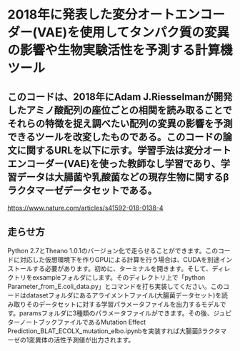# 2018年に発表した変分オートエンコーダー(VAE)を使用してタンパク質の変異の影響や生物実験活性を予測する計算機ツール
## このコードは、2018年にAdam J.Riesselmanが開発したアミノ酸配列の座位ごとの相関を読み取ることでそれらの特徴を捉え調べたい配列の変異の影響を予測できるツールを改変したものである。このコードの論文に関するURLを以下に示す。学習手法は変分オートエンコーダー(VAE)を使った教師なし学習であり、学習データは大腸菌や乳酸菌などの現存生物に関するβラクタマーゼデータセットである。<br>
https://www.nature.com/articles/s41592-018-0138-4<br>
## 走らせ方<br>
Python 2.7とTheano 1.0.1のバージョン化で走らせることができます。このコードに対応した仮想環境下を作りGPUによる計算を行う場合は、CUDAを別途インストールする必要があります。初めに、ターミナルを開きます。そして、ディレクトリをexsampleフォルダにします。そのディレクトリ上で「python Parameter_from_E.coli_data.py」とコマンドを打ち実装してください。このコードはdatasetフォルダにあるアライメントファイル(大腸菌データセット)を読み取りそのデータセットに対する学習パラメータファイルを出力するモデルです。paramsフォルダに3種類のパラメータファイルができます。その後、ジュピターノートブックファイルであるMutation Effect Prediction_BLAT_ECOLX_mutation_elbo.ipynbを実装すれば大腸菌βラクタマーゼの1変異体の活性予測値が出力されます。

